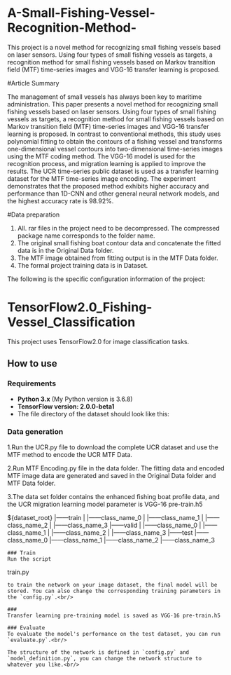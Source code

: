 # A-Small-Fishing-Vessel-Recognition-Method-
This project is a novel method for recognizing small fishing vessels based on laser sensors. Using four types of small fishing vessels as targets, a recognition method for small fishing vessels based on Markov transition field (MTF) time-series images and VGG-16 transfer learning is proposed. 

#Article Summary

The management of small vessels has always been key to maritime administration. This paper presents a novel method for recognizing small fishing vessels based on laser sensors. Using four types of small fishing vessels as targets, a recognition method for small fishing vessels based on Markov transition field (MTF) time-series images and VGG-16 transfer learning is proposed. In contrast to conventional methods, this study uses polynomial fitting to obtain the contours of a fishing vessel and transforms one-dimensional vessel contours into two-dimensional time-series images using the MTF coding method. The VGG-16 model is used for the recognition process, and migration learning is applied to improve the results. The UCR time-series public dataset is used as a transfer learning dataset for the MTF time-series image encoding. The experiment demonstrates that the proposed method exhibits higher accuracy and performance than 1D-CNN and other general neural network models, and the highest accuracy rate is 98.92%.

#Data preparation
1. All. rar files in the project need to be decompressed. The compressed package name corresponds to the folder name.
1. The original small fishing boat contour data and concatenate the fitted data is in the Original Data folder.
3. The MTF image obtained from fitting output is in the MTF Data folder.
4. The formal project training data is in Dataset.


The following is the specific configuration information of the project:
# TensorFlow2.0_Fishing-Vessel_Classification
This project uses TensorFlow2.0 for image classification tasks.

## How to use
### Requirements
+ **Python 3.x** (My Python version is 3.6.8)<br/>
+ **TensorFlow version: 2.0.0-beta1**<br/> 
+ The file directory of the dataset should look like this: <br/>

### Data generation
1.Run the UCR.py file to download the complete UCR dataset and use the MTF method to encode the  UCR MTF Data.

2.Run MTF Encoding.py file in the data folder. 
The fitting data and encoded MTF image data are generated and saved in the Original Data folder and MTF Data folder.

3.The data set folder contains the enhanced fishing boat profile data, and the UCR migration learning model parameter is VGG-16 pre-train.h5 


${dataset_root}
|——train
|   |——class_name_0
|   |——class_name_1
|   |——class_name_2
|   |——class_name_3
|——valid
|   |——class_name_0
|   |——class_name_1
|   |——class_name_2
|   |——class_name_3
|——test
    |——class_name_0
    |——class_name_1
    |——class_name_2
    |——class_name_3
```
### Train
Run the script
```
train.py
```
to train the network on your image dataset, the final model will be stored. You can also change the corresponding training parameters in the `config.py`.<br/>

### 
Transfer learning pre-training model is saved as VGG-16 pre-train.h5

### Evaluate
To evaluate the model's performance on the test dataset, you can run `evaluate.py`.<br/>

The structure of the network is defined in `config.py` and `model_definition.py`, you can change the network structure to whatever you like.<br/>


